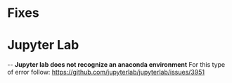 # Fixes

# Jupyter Lab
-- **Jupyter lab does not recognize an anaconda environment**
For this type of error follow: 
https://github.com/jupyterlab/jupyterlab/issues/3951
